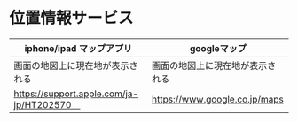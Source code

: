 # 位置情報サービス
iphone/ipad マップアプリ　| googleマップ
------------------------ | -----------
画面の地図上に現在地が表示される　| 画面の地図上に現在地が表示される
https://support.apple.com/ja-jp/HT202570　| https://www.google.co.jp/maps

